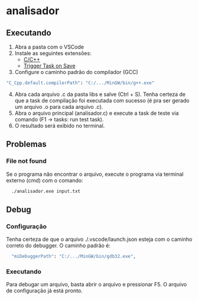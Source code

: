 # analisador

## Executando

1. Abra a pasta com o VSCode
2. Instale as seguintes extensões:
   - [C/C++](https://marketplace.visualstudio.com/items?itemName=ms-vscode.cpptools)
   - [Trigger Task on Save](https://marketplace.visualstudio.com/items?itemName=Gruntfuggly.triggertaskonsave)
3. Configure o caminho padrão do compilador (GCC)

```bash
"C_Cpp.default.compilerPath": "C:/.../MinGW/bin/g++.exe"
```

4. Abra cada arquivo .c da pasta libs e salve (Ctrl + S). Tenha certeza de que a task de compilação foi executada com sucesso (é pra ser gerado um arquivo .o para cada arquivo .c).
5. Abra o arquivo principal (analisador.c) e execute a task de teste via comando (F1 -> tasks: run test task).
6. O resultado será exibido no terminal.

## Problemas

### File not found

Se o programa não encontrar o arquivo, execute o programa via terminal externo (cmd) com o comando:

```bash
  ./analisador.exe input.txt
```

## Debug

### Configuração

Tenha certeza de que o arquivo ./.vscode/launch.json esteja com o caminho correto do debugger. O caminho padrão é:

```bash
  "miDebuggerPath": "C:/.../MinGW/bin/gdb32.exe",
```

### Executando

Para debugar um arquivo, basta abrir o arquivo e pressionar F5. O arquivo de configuração já está pronto.
